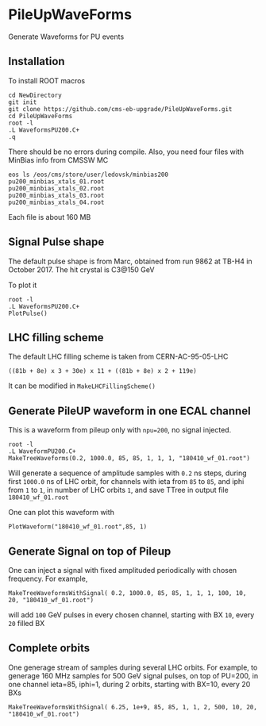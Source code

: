 # PileUpWaveForms
Generate Waveforms for PU events

## Installation
To install ROOT macros
````
cd NewDirectory
git init
git clone https://github.com/cms-eb-upgrade/PileUpWaveForms.git
cd PileUpWaveForms
root -l
.L WaveformsPU200.C+
.q
````
There should be no errors during compile.
Also, you need four files with MinBias info from CMSSW MC
````
eos ls /eos/cms/store/user/ledovsk/minbias200
pu200_minbias_xtals_01.root
pu200_minbias_xtals_02.root
pu200_minbias_xtals_03.root
pu200_minbias_xtals_04.root
````
Each file is about 160 MB

## Signal Pulse shape

The default pulse shape is from Marc, obtained from run 9862 at TB-H4 in October 2017. 
The hit crystal is C3@150 GeV

To plot it
````
root -l
.L WaveformsPU200.C+
PlotPulse()
````

## LHC filling scheme

The default LHC filling scheme is taken from CERN-AC-95-05-LHC
````
((81b + 8e) x 3 + 30e) x 11 + ((81b + 8e) x 2 + 119e)
````
It can be modified in ````MakeLHCFillingScheme()````

## Generate PileUP waveform in one ECAL channel

This is a waveform from pileup only with ````npu=200````, no signal injected.
````
root -l
.L WaveformPU200.C+
MakeTreeWaveforms(0.2, 1000.0, 85, 85, 1, 1, 1, "180410_wf_01.root")
````
Will generate a sequence of amplitude samples with
````0.2```` ns steps, during first 
````1000.0```` ns of LHC orbit, for channels with ieta from
 ````85```` to ````85````, and iphi from 
 ````1```` to ````1````, in number of LHC orbits ````1````, 
 and save TTree in output file ````180410_wf_01.root````

One can plot this waveform with
````
PlotWaveform("180410_wf_01.root",85, 1)
````

## Generate Signal on top of Pileup

One can inject a signal with fixed amplituded periodically with chosen frequency. For example,
````
MakeTreeWaveformsWithSignal( 0.2, 1000.0, 85, 85, 1, 1, 1, 100, 10, 20, "180410_wf_01.root")
````
will add ````100```` GeV pulses in every chosen channel, starting with BX ````10````, 
every ````20```` filled BX 

## Complete orbits

One generage stream of samples during several LHC orbits.
For example, to generage 160 MHz samples for 500 GeV signal pulses,
on top of PU=200,
in one channel ieta=85, iphi=1, 
during 2 orbits,
starting with BX=10, every 20 BXs
````
MakeTreeWaveformsWithSignal( 6.25, 1e+9, 85, 85, 1, 1, 2, 500, 10, 20, "180410_wf_01.root")
````


